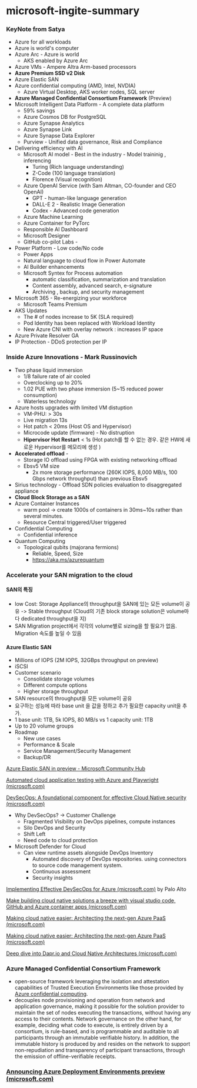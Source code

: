 # microsoft-ingite-summary



### KeyNote from Satya

- Azure for all workloads
- Azure is world's computer
- Azure Arc - Azure is world 
  - AKS enabled by Azure Arc
- Azure VMs - Ampere Altra Arm-based processors
- **Azure Premium SSD v2 Disk**
- Azure Elastic SAN
- Azure confidential computing (AMD, Intel, NVDIA)
  - Azure Virtual Desktop, AKS worker nodes, SQL server
- **Azure Managed Confidential Consortium Framework** (Preview)
- Microsoft Intelligent Data Platform - A complete data platform
  - 59% savings
  - Azure Cosmos DB for PostgreSQL
  - Azure Synapse Analytics
  - Azure Synapse Link 
  - Azure Synapse Data Explorer
  - Purview - Unified data governance, Risk and Compliance
- Delivering efficiency with AI 
  - Microsoft AI model - Best in the industry - Model traininig , inferencing
    - Turing (Rich language understanding)
    - Z-Code (100 language translation)
    - Florence (Visual recognition)
  - Azure OpenAI Service (with Sam Altman, CO-founder and CEO OpenAI)
    - GPT - human-like language generation
    - DALL-E  2 - Realistic Image Generation
    - Codex - Advanced code generation
  - Azure Machine Learning
  - Azure Container for PyTorc
  - Responsible AI Dashboard
  - Microsoft Designer
  - GitHub co-pilot Labs - 
- Power Platform - Low code/No code
  - Power Apps
  - Natural language to cloud flow in Power Automate
  - AI Builder enhancements
  - Microsoft Syntex for Process automation
    - automatic classification, summarization and translation
    - Content assembly, advanced search, e-signature
    - Archiving , backup, and security management
- Microsoft 365 - Re-energizing your workforce
  - Microsoft Teams Premium
- AKS Updates
  - The # of nodes increase to 5K (SLA required)
  - Pod Identity has been replaced with Workload Identity
  - New Azure CNI with overlay network : increases IP space
- Azure Private Resolver GA
- IP Protection - DDoS protection per IP



### Inside Azure Innovations - Mark Russinovich

- Two phase liquid immersion
  - 1/8 failure rate of air cooled
  - Overclocking up to 20%
  - 1.02 PUE with two phase immersion (5~15 reduced power consumption)
  - Waterless technology
- Azure hosts upgrades with limited VM distuption
  - VM-PHU: > 30s
  - Live migration 13s
  - Hot patch < 20ms (Host OS and Hypervisor)
  - Microcode update (firmware) - No distruption
  - **Hipervisor Hot Restart** < 1s (Hot patch를 할 수 없는 경우. 같은 HW에 새로운 Hypervisor를 메모리에 생성 )
- **Accelerated offload**  - 
  - Storage IO offload using FPGA with existing networking offload
  - Ebsv5 VM size
    - 2x more storage performance (260K IOPS, 8,000 MB/s, 100 Gbps network throughput) than previous Ebsv5
- Sirius technology - Offload SDN policies evaluation to disaggregated appliance
- **Cloud Block Storage as a SAN**
- Azure Container Instances
  - warm pool -> create 1000s of containers in 30ms~10s rather than several minutes.
  - Resource Central triggered/User triggered
- Confidential Computing
  - Confidential inference
- Quantum Computing
  - Topological qubits (majorana fermions) 
    - Reliable, Speed, Size
    - https://aka.ms/azurequantum



### Accelerate your SAN migration to the cloud

#### SAN의 특징

- low Cost: Storage Appliance의 throughput을 SAN에 있는 모든 volume이 공유 -> Stable throughput (Cloud의 기존 block storage solution은 volume마다 dedicated throughput을 지)
- SAN Migration project에서 각각의 volume별로 sizing을 할 필요가 없음. Migration 속도를 높일 수 있음

#### Azure Elastic SAN

- Millions of IOPS (2M IOPS, 32GBps throughput on preview)
- iSCSI
- Customer scenario
  - Consolidate storage volumes
  - Different compute options
  - Higher storage throughput
- SAN resource의 throughput을 모든 volume이 공유
- 요구하는 성능에 따라 base unit 을 값을 정하고 추가 필요한 capacity unit을 추가.
- 1 base unit: 1TB, 5k IOPS, 80 MB/s vs 1 capacity unit: 1TB
- Up to 20 volume groups
- Roadmap
  - New use cases
  - Performance & Scale
  - Service Management/Security Management
  - Backup/DR

[Azure Elastic SAN in preview - Microsoft Community Hub](https://techcommunity.microsoft.com/t5/azure-storage-blog/azure-elastic-san-in-preview/ba-p/3643414)





[Automated cloud application testing with Azure and Playwright (microsoft.com)](https://ignite.microsoft.com/en-US/sessions/ea19c293-7d8a-4218-8203-5af9528a091b?source=sessions)



[DevSecOps: A foundational component for effective Cloud Native security (microsoft.com)](https://ignite.microsoft.com/en-US/sessions/418befd8-a7ee-4f46-a6a8-8b522b120135)

- Why DevSecOps? -> Customer Challenge
  - Fragmented Visibility on DevOps pipelines, compute instances
  - Silo DevOps and Security
  - Shift Left
  - Need code to cloud protection
- Microsoft Defender for Cloud
  - Can view runtime assets alongside DevOps Inventory	
    - Automated discovery of DevOps repositories. using connectors to source code management system.
    - Continuous assessment
    - Security insights

[Implementing Effective DevSecOps for Azure (microsoft.com)](https://ignite.microsoft.com/en-US/sessions/6bc7f188-2a15-42ea-99e3-31ff528be894) by Palo Alto



[Make building cloud native solutions a breeze with visual studio code, GitHub and Azure container apps (microsoft.com)](https://ignite.microsoft.com/en-US/sessions/3ab3e57a-1cdb-428a-acbd-048a2d83da4c?source=sessions)

[Making cloud native easier: Architecting the next-gen Azure PaaS (microsoft.com)](https://ignite.microsoft.com/en-US/sessions/e3840983-765b-43e6-a558-685dc93df21d?source=sessions)

[Making cloud native easier: Architecting the next-gen Azure PaaS (microsoft.com)](https://ignite.microsoft.com/en-US/sessions/e3840983-765b-43e6-a558-685dc93df21d?source=sessions)

[Deep dive into Dapr.io and Cloud Native Architectures (microsoft.com)](https://ignite.microsoft.com/en-US/sessions/0a1cf385-2cca-4cdf-89da-af49b86cf0de?source=sessions)



### Azure Managed Confidential Consortium Framework

- open-source framework leveraging the isolation and attestation capabilities of Trusted Execution Environments like those provided by [Azure confidential computing](https://azure.microsoft.com/solutions/confidential-compute/). 
- decouples node provisioning and operation from network and application governance, making it possible for the solution provider to maintain the set of nodes executing the transactions, without having any access to their contents. Network governance on the other hand, for example, deciding what code to execute, is entirely driven by a consortium, is rule-based, and is programmable and auditable to all participants through an immutable verifiable history. In addition, the immutable history is produced by and resides on the network to support non-repudiation and transparency of participant transactions, through the emission of offline-verifiable receipts. 



### [Announcing Azure Deployment Environments preview (microsoft.com)](https://techcommunity.microsoft.com/t5/apps-on-azure-blog/announcing-azure-deployment-environments-preview/ba-p/3650223)



















